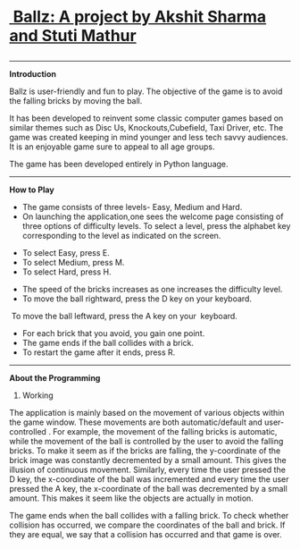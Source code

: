 <html> 
  <body class="c56">
    <p class="c51 title" id="h.nj23sjpj5u97"><span class="c43"></span></p>
    <p class="c42 subtitle" id="h.dw2dac9r7xzm">
      <span >&nbsp;&nbsp;&nbsp;&nbsp;&nbsp;&nbsp;&nbsp;&nbsp;&nbsp;&nbsp;&nbsp;&nbsp;&nbsp;&nbsp;&nbsp;&nbsp;&nbsp;&nbsp;&nbsp;&nbsp;&nbsp;&nbsp;&nbsp;&nbsp;&nbsp;&nbsp;&nbsp;&nbsp;&nbsp;&nbsp;&nbsp;&nbsp;&nbsp;&nbsp;&nbsp;&nbsp;&nbsp;&nbsp;&nbsp;&nbsp;</span
      >
    </p>
    <p class="c21">
      <h1>
        <u><span class="c34 c46">&nbsp;Ballz: A project by Akshit Sharma and Stuti Mathur</span></u>
    </p>
    </h1>
    
   <hr>
    <p class="c48 c41 c33"><span class="c3"></span></p>
    <p class="c7"><span class="c16 c34"></span></p>
    <p class="c7"><span class="c16 c34"></span></p>
    <p class="c7"><span class="c16 c34"></span></p>
    <p class="c2"><span class="c1"><b>Introduction</b></span></p>
    <p class="c11">
      <span class="c16 c34"
        >Ballz is user-friendly and fun to play. The objective of the game is to
        avoid the falling bricks by moving the ball.
      </span>
    </p>
    <p class="c11">
      <span class="c16 c34"
        >It has been developed to reinvent some classic computer games based on
        similar themes such as Disc Us, Knockouts,Cubefield, Taxi Driver, etc.
        The game was created keeping in mind younger and less tech savvy
        audiences. It is an enjoyable game sure to appeal to all age groups.
      </span>
    </p>
    <p class="c11">
      <span class="c16 c34"
        >The game has been developed entirely in Python language.</span
      >
    </p>
    <p class="c11 c41"><span class="c16 c34"></span></p>
    <p class="c31"><span class="c19 c34"></span></p><hr>
    <p class="c31"><span class="c19 c34"></span></p><b>
  <p class="c2"><span class="c1">How to Play</span></p></b>
    <ul class="c28 lst-kix_1m8cu966guk-0 start">
      <li class="c12 li-bullet-0">
        <span class="c16 c34"
          >The game consists of three levels- Easy, Medium and Hard.</span
        >
      </li>
      <li class="c12 li-bullet-0">
        <span class="c16 c34"
          >On launching the application,one sees the welcome page consisting of
          three options of difficulty levels. To select a level, press the
          alphabet key corresponding to the level as indicated on the
          screen.</span
        >
      </li>
    </ul>
    <ul class="c28 lst-kix_1m8cu966guk-1 start">
      <li class="c22 li-bullet-0">
        <span class="c16 c34">To select Easy, press E.</span>
      </li>
      <li class="c22 li-bullet-0">
        <span class="c16 c34">To select Medium, press M.</span>
      </li>
      <li class="c22 li-bullet-0">
        <span class="c16 c34">To select Hard, press H.</span>
      </li>
    </ul>
    <ul class="c28 lst-kix_1m8cu966guk-0">
      <li class="c12 li-bullet-0">
        <span class="c16 c34"
          >The speed of the bricks increases as one increases the difficulty
          level.</span
        >
      </li>
      <li class="c29 c49 li-bullet-0">
        <span class="c16 c34"
          >To move the ball rightward, press the D key on your keyboard.</span
        >
      </li>
    </ul>
    <p class="c29">
      <span class="c16 c34"
        >&nbsp;To move the ball leftward, press the A key on your
        &nbsp;keyboard.</span
      >
    </p>
    <ul class="c28 lst-kix_1m8cu966guk-0">
      <li class="c12 li-bullet-0">
        <span class="c16 c34"
          >For each brick that you avoid, you gain one point.</span
        >
      </li>
      <li class="c12 li-bullet-0">
        <span class="c16">The game ends if the ball collides with a brick.</span
        ><span class="c27">&nbsp;</span>
      </li>
      <li class="c12 li-bullet-0">
        <span class="c27">To restart the game after it ends, press R.</span>
      </li>
    </ul>
  <p class="c31 c33"><span class="c27"></span></p><hr>
  <p class="c25"><span class="c50"><b>About the Programming</b></span></p>
    <ol class="c28 lst-kix_82blp2wwmnpa-0 start" start="1">
      <li class="c17 c49 li-bullet-0"><span class="c13">Working </span></li>
    </ol>
    <p class="c17">
      <span class="c34 c39"
        >The application is mainly based on the movement of various objects
        within the game window. These movements are both automatic/default and
        user-controlled . For example, the movement of the falling bricks is
        automatic, while the movement of the ball is controlled by the user to
        avoid the falling bricks. To make it seem as if the bricks are falling,
        the y-coordinate of the brick image was constantly decremented by a
        small amount. This gives the illusion of continuous movement. Similarly,
        every time the user pressed the D key, the x-coordinate of the ball was
        incremented and every time the user pressed the A key, the x-coordinate
        of the ball was decremented by a small amount. This makes it seem like
        the objects are actually in motion.</span
      >
    </p>
    <p class="c17">
      <span class="c39 c34"
        >The game ends when the ball collides with a falling brick. To check
        whether collision has occurred, we compare the coordinates of the ball
        and brick. If they are equal, we say that a collision has occurred and
        that game is over.</span
      >
    </p>
    
  </body>
</html>
